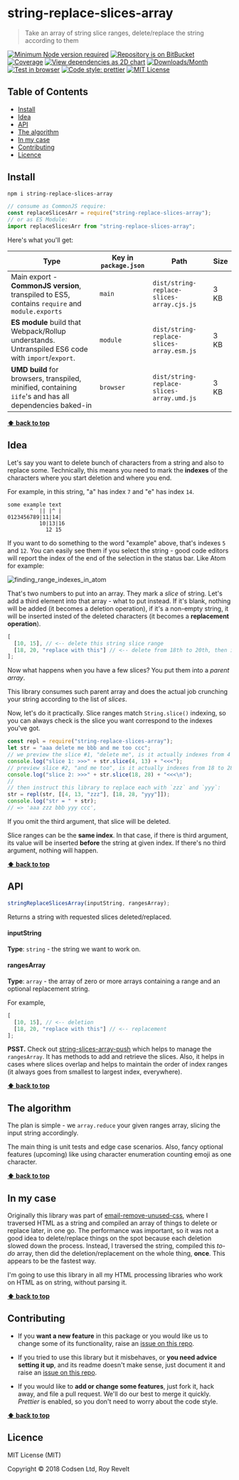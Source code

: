# string-replace-slices-array

> Take an array of string slice ranges, delete/replace the string according to them

[![Minimum Node version required][node-img]][node-url]
[![Repository is on BitBucket][bitbucket-img]][bitbucket-url]
[![Coverage][cov-img]][cov-url]
[![View dependencies as 2D chart][deps2d-img]][deps2d-url]
[![Downloads/Month][downloads-img]][downloads-url]
[![Test in browser][runkit-img]][runkit-url]
[![Code style: prettier][prettier-img]][prettier-url]
[![MIT License][license-img]][license-url]

## Table of Contents

- [Install](#markdown-header-install)
- [Idea](#markdown-header-idea)
- [API](#markdown-header-api)
- [The algorithm](#markdown-header-the-algorithm)
- [In my case](#markdown-header-in-my-case)
- [Contributing](#markdown-header-contributing)
- [Licence](#markdown-header-licence)

## Install

```bash
npm i string-replace-slices-array
```

```js
// consume as CommonJS require:
const replaceSlicesArr = require("string-replace-slices-array");
// or as ES Module:
import replaceSlicesArr from "string-replace-slices-array";
```

Here's what you'll get:

| Type                                                                                                    | Key in `package.json` | Path                                      | Size |
| ------------------------------------------------------------------------------------------------------- | --------------------- | ----------------------------------------- | ---- |
| Main export - **CommonJS version**, transpiled to ES5, contains `require` and `module.exports`          | `main`                | `dist/string-replace-slices-array.cjs.js` | 3 KB |
| **ES module** build that Webpack/Rollup understands. Untranspiled ES6 code with `import`/`export`.      | `module`              | `dist/string-replace-slices-array.esm.js` | 3 KB |
| **UMD build** for browsers, transpiled, minified, containing `iife`'s and has all dependencies baked-in | `browser`             | `dist/string-replace-slices-array.umd.js` | 3 KB |

**[⬆ back to top](#markdown-header-string-replace-slices-array)**

## Idea

Let's say you want to delete bunch of characters from a string and also to replace some. Technically, this means you need to mark the **indexes** of the characters where you start deletion and where you end.

For example, in this string, "a" has index `7` and "e" has index `14`.

```
some example text
       ^  || |^ |
0123456789|11|14|
          10|13|16
            12 15
```

If you want to do something to the word "example" above, that's indexes `5` and `12`. You can easily see them if you select the string - good code editors will report the index of the end of the selection in the status bar. Like Atom for example:

![finding_range_indexes_in_atom](https://cdn.rawgit.com/codsen/string-replace-slices-array/cc202bd4/media/finding_range_indexes_in_atom.gif)

That's two numbers to put into an array. They mark a _slice_ of string. Let's add a third element into that array - what to put instead. If it's blank, nothing will be added (it becomes a deletion operation), if it's a non-empty string, it will be inserted insted of the deleted characters (it becomes a **replacement operation**).

```js
[
  [10, 15], // <-- delete this string slice range
  [18, 20, "replace with this"] // <-- delete from 18th to 20th, then insert string there
];
```

Now what happens when you have a few slices? You put them into a _parent array_.

This library consumes such parent array and does the actual job crunching your string according to the list of _slices_.

Now, let's do it practically. Slice ranges match `String.slice()` indexing, so you can always check is the slice you want correspond to the indexes you've got.

```js
const repl = require("string-replace-slices-array");
let str = "aaa delete me bbb and me too ccc";
// we preview the slice #1, "delete me", is it actually indexes from 4 to 13:
console.log("slice 1: >>>" + str.slice(4, 13) + "<<<");
// preview slice #2, "and me too", is it actually indexes from 18 to 28:
console.log("slice 2: >>>" + str.slice(18, 28) + "<<<\n");
//
// then instruct this library to replace each with `zzz` and `yyy`:
str = repl(str, [[4, 13, "zzz"], [18, 28, "yyy"]]);
console.log("str = " + str);
// => 'aaa zzz bbb yyy ccc',
```

If you omit the third argument, that slice will be deleted.

Slice ranges can be the **same index**. In that case, if there is third argument, its value will be inserted **before** the string at given index. If there's no third argument, nothing will happen.

**[⬆ back to top](#markdown-header-string-replace-slices-array)**

## API

```js
stringReplaceSlicesArray(inputString, rangesArray);
```

Returns a string with requested slices deleted/replaced.

#### inputString

**Type**: `string` - the string we want to work on.

#### rangesArray

**Type**: `array` - the array of zero or more arrays containing a range and an optional replacement string.

For example,

```js
[
  [10, 15], // <-- deletion
  [18, 20, "replace with this"] // <-- replacement
];
```

**PSST.** Check out [string-slices-array-push](https://bitbucket.org/codsen/string-slices-array-push) which helps to manage the `rangesArray`. It has methods to add and retrieve the slices. Also, it helps in cases where slices overlap and helps to maintain the order of index ranges (it always goes from smallest to largest index, everywhere).

**[⬆ back to top](#markdown-header-string-replace-slices-array)**

## The algorithm

The plan is simple - we `array.reduce` your given ranges array, slicing the input string accordingly.

The main thing is unit tests and edge case scenarios. Also, fancy optional features (upcoming) like using character enumeration counting emoji as one character.

**[⬆ back to top](#markdown-header-string-replace-slices-array)**

## In my case

Originally this library was part of [email-remove-unused-css](https://bitbucket.org/codsen/email-remove-unused-css/), where I traversed HTML as a string and compiled an array of things to delete or replace later, in one go. The performance was important, so it was not a good idea to delete/replace things on the spot because each deletion slowed down the process. Instead, I traversed the string, compiled this _to-do_ array, then did the deletion/replacement on the whole thing, **once**. This appears to be the fastest way.

I'm going to use this library in all my HTML processing libraries who work on HTML as on string, without parsing it.

**[⬆ back to top](#markdown-header-string-replace-slices-array)**

## Contributing

- If you **want a new feature** in this package or you would like us to change some of its functionality, raise an [issue on this repo](https://bitbucket.org/codsen/string-replace-slices-array/issues/new).

- If you tried to use this library but it misbehaves, or **you need advice setting it up**, and its readme doesn't make sense, just document it and raise an [issue on this repo](https://bitbucket.org/codsen/string-replace-slices-array/issues/new).

- If you would like to **add or change some features**, just fork it, hack away, and file a pull request. We'll do our best to merge it quickly. _Prettier_ is enabled, so you don't need to worry about the code style.

**[⬆ back to top](#markdown-header-string-replace-slices-array)**

## Licence

MIT License (MIT)

Copyright © 2018 Codsen Ltd, Roy Revelt

[node-img]: https://img.shields.io/node/v/string-replace-slices-array.svg?style=flat-square&label=works%20on%20node
[node-url]: https://www.npmjs.com/package/string-replace-slices-array
[bitbucket-img]: https://img.shields.io/badge/repo-on%20BitBucket-brightgreen.svg?style=flat-square
[bitbucket-url]: https://bitbucket.org/codsen/string-replace-slices-array
[cov-img]: https://coveralls.io/repos/bitbucket/codsen/string-replace-slices-array/badge.svg?style=flat-square&branch=master
[cov-url]: https://coveralls.io/bitbucket/codsen/string-replace-slices-array?branch=master
[deps2d-img]: https://img.shields.io/badge/deps%20in%202D-see_here-08f0fd.svg?style=flat-square
[deps2d-url]: http://npm.anvaka.com/#/view/2d/string-replace-slices-array
[downloads-img]: https://img.shields.io/npm/dm/string-replace-slices-array.svg?style=flat-square
[downloads-url]: https://npmcharts.com/compare/string-replace-slices-array
[runkit-img]: https://img.shields.io/badge/runkit-test_in_browser-a853ff.svg?style=flat-square
[runkit-url]: https://npm.runkit.com/string-replace-slices-array
[prettier-img]: https://img.shields.io/badge/code_style-prettier-ff69b4.svg?style=flat-square
[prettier-url]: https://prettier.io
[license-img]: https://img.shields.io/badge/licence-MIT-51c838.svg?style=flat-square
[license-url]: https://bitbucket.org/codsen/string-replace-slices-array
